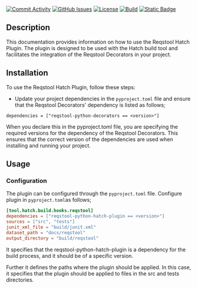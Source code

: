 
[![Commit Activity](https://img.shields.io/github/commit-activity/m/Luftfartsverket/reqstool-python-hatch-plugin?label=commits&style=for-the-badge)](https://github.com/Luftfartsverket/reqstool-python-hatch-plugin/pulse)
[![GitHub Issues](https://img.shields.io/github/issues/Luftfartsverket/reqstool-python-hatch-plugin?style=for-the-badge&logo=github)](https://github.com/Luftfartsverket/reqstool-python-hatch-plugin/issues)
[![License](https://img.shields.io/github/license/Luftfartsverket/reqstool-python-hatch-plugin?style=for-the-badge&logo=opensourceinitiative)](https://opensource.org/license/mit/)
[![Build](https://img.shields.io/github/actions/workflow/status/Luftfartsverket/reqstool-python-hatch-plugin/build.yml?style=for-the-badge&logo=github)](https://github.com/Luftfartsverket/reqstool-python-hatch-plugin/actions/workflows/build.yml)
[![Static Badge](https://img.shields.io/badge/Documentation-blue?style=for-the-badge&link=docs)](https://luftfartsverket.github.io/reqstool-python-hatch-plugin/reqstool-python-hatch-plugin/0.0.2/index.html)



## Description

This documentation provides information on how to use the Reqstool Hatch Plugin. The plugin is designed to be used with the Hatch build tool and facilitates the integration of the Reqstool Decorators in your project.

## Installation

To use the Reqstool Hatch Plugin, follow these steps:

- Update your project dependencies in the `pyproject.toml` file and 
ensure that the Reqstool Decorators' dependency is listed as follows;
``` 
dependencies = ["reqstool-python-decorators == <version>"]
```

When you declare this in the pyproject.toml file, you are specifying the required versions for the dependency of the Reqstool Decorators. This ensures that the correct version of the dependencies are used when installing and running your project.



## Usage



### Configuration

The plugin can be configured through the `pyproject.toml` file. Configure plugin in `pyproject.toml`as follows;

```toml
[tool.hatch.build.hooks.reqstool]
dependencies = ["reqstool-python-hatch-plugin == <version>"]
sources = ["src", "tests"]
junit_xml_file = "build/junit.xml"
dataset_path = "docs/reqstool"
output_directory = "build/reqstool"
```

It specifies that the reqstool-python-hatch-plugin is a dependency for the build process, and it should be of a specific version. 

Further it defines the paths where the plugin should be applied. In this case, it specifies that the plugin should be applied to files in the src and tests directories. 
